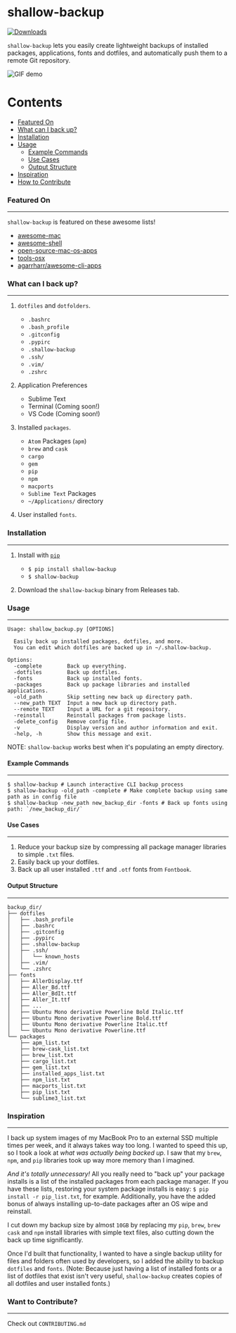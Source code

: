 # shallow-backup

[![Downloads](http://pepy.tech/badge/shallow-backup)](http://pepy.tech/count/shallow-backup)

`shallow-backup` lets you easily create lightweight backups of installed packages, applications, fonts and dotfiles, and automatically push them to a remote Git repository.

![GIF demo](img/demo_faster.gif)

Contents
========

 * [Featured On](#featured-on)
 * [What can I back up?](#what-can-i-back-up)
 * [Installation](#installation)
 * [Usage](#usage)
    * [Example Commands](#example-commands)
    * [Use Cases](#use-cases)
    * [Output Structure](#output-structure)
 * [Inspiration](#inspiration)
 * [How to Contribute](#how-to-contribute)

### Featured On
---

`shallow-backup` is featured on these awesome lists!

* [awesome-mac](https://github.com/jaywcjlove/awesome-mac)
* [awesome-shell](https://github.com/alebcay/awesome-shell)
* [open-source-mac-os-apps](https://github.com/serhii-londar/open-source-mac-os-apps)
* [tools-osx](https://github.com/morgant/tools-osx)
* [agarrharr/awesome-cli-apps](https://github.com/agarrharr/awesome-cli-apps)

### What can I back up?
---

1. `dotfiles` and `dotfolders`.
    * `.bashrc`
    * `.bash_profile`
    * `.gitconfig`
    * `.pypirc`
    * `.shallow-backup`
    * `.ssh/`
    * `.vim/`
    * `.zshrc`

2. Application Preferences
    * Sublime Text
    * Terminal (Coming soon!)
    * VS Code (Coming soon!)

3. Installed `packages`.
    * `Atom` Packages (`apm`)
    * `brew` and `cask`
    * `cargo`
    * `gem`
    * `pip`
    * `npm`
    * `macports`
    * `Sublime Text` Packages
    * `~/Applications/` directory

4. User installed `fonts`.

### Installation
---

1. Install with [`pip`](https://pypi.org/project/shallow-backup/)
    + `$ pip install shallow-backup`
    + `$ shallow-backup`

2. Download the `shallow-backup` binary from Releases tab.

### Usage
---

```shell
Usage: shallow_backup.py [OPTIONS]

  Easily back up installed packages, dotfiles, and more.
  You can edit which dotfiles are backed up in ~/.shallow-backup.

Options:
  -complete        Back up everything.
  -dotfiles        Back up dotfiles.
  -fonts           Back up installed fonts.
  -packages        Back up package libraries and installed applications.
  -old_path        Skip setting new back up directory path.
  --new_path TEXT  Input a new back up directory path.
  --remote TEXT    Input a URL for a git repository.
  -reinstall       Reinstall packages from package lists.
  -delete_config   Remove config file.
  -v               Display version and author information and exit.
  -help, -h        Show this message and exit.
```

NOTE: `shallow-backup` works best when it's populating an empty directory.

#### Example Commands
---

```shell
$ shallow-backup # Launch interactive CLI backup process
$ shallow-backup -old_path -complete # Make complete backup using same path as in config file
$ shallow-backup -new_path new_backup_dir -fonts # Back up fonts using path: `/new_backup_dir/`
```

#### Use Cases
---

1. Reduce your backup size by compressing all package manager libraries to simple `.txt` files.
2. Easily back up your dotfiles.
3. Back up all user installed `.ttf` and `.otf` fonts from `Fontbook`.

#### Output Structure
---

```shell
backup_dir/
├── dotfiles
│   ├── .bash_profile
│   ├── .bashrc
│   ├── .gitconfig
│   ├── .pypirc
│   ├── .shallow-backup
│   ├── .ssh/
│   │   └── known_hosts
│   ├── .vim/
│   └── .zshrc
├── fonts
│   ├── AllerDisplay.ttf
│   ├── Aller_Bd.ttf
│   ├── Aller_BdIt.ttf
│   ├── Aller_It.ttf
│   ├── ...
│   ├── Ubuntu Mono derivative Powerline Bold Italic.ttf
│   ├── Ubuntu Mono derivative Powerline Bold.ttf
│   ├── Ubuntu Mono derivative Powerline Italic.ttf
│   └── Ubuntu Mono derivative Powerline.ttf
└── packages
    ├── apm_list.txt
    ├── brew-cask_list.txt
    ├── brew_list.txt
    ├── cargo_list.txt
    ├── gem_list.txt
    ├── installed_apps_list.txt
    ├── npm_list.txt
    ├── macports_list.txt
    ├── pip_list.txt
    └── sublime3_list.txt
```

### Inspiration
---

I back up system images of my MacBook Pro to an external SSD multiple times per week, and it always takes way too long. I wanted to speed this up, so I took a look at *what was actually being backed up*. I saw that my `brew`, `npm`, and `pip` libraries took up way more memory than I imagined.

*And it's totally unnecessary!* All you really need to "back up" your package installs is a list of the installed packages from each package manager. If you have these lists, restoring your system package installs is easy: `$ pip install -r pip_list.txt`, for example. Additionally, you have the added bonus of always installing up-to-date packages after an OS wipe and reinstall.

I cut down my backup size by almost `10GB` by replacing my `pip`, `brew`, `brew cask` and `npm` install libraries with simple text files, also cutting down the back up time significantly.

Once I'd built that functionality, I wanted to have a single backup utility for files and folders often used by developers, so I added the ability to backup `dotfiles` and `fonts`. (Note: Because just having a list of installed fonts or a list of dotfiles that exist isn't very useful, `shallow-backup` creates copies of all dotfiles and user installed fonts.)

### Want to Contribute?
---

Check out `CONTRIBUTING.md`
